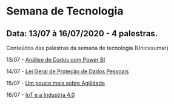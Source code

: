 # Semana de Tecnologia 
## Data: 13/07 à 16/07/2020 - 4 palestras.
 Conteúdos das palestras da semana de tecnologia (Unicesumar)

13/07 - [Análise de Dados com Power BI](https://github.com/Patricia-Bianca-Lana-Largura/Semana-de-Tecnologia-13-07-2020/blob/master/1.%20An%C3%A1lise%20de%20Dados%20com%20Power%20BI/PowerBi.md)

14/07 - [Lei Geral de Proteção de Dados Pessoais](https://github.com/Patricia-Bianca-Lana-Largura/Semana-de-Tecnologia-13-07-2020/blob/master/2.%20LGPD/LGPD.md)

15/07 - [Um pouco mais sobre Agilidade](https://github.com/Patricia-Bianca-Lana-Largura/Semana-de-Tecnologia-13-07-2020/blob/master/3.%20Agilidade/Agilidade.md)

16/07 - [IoT e a Industria 4.0](https://github.com/Patricia-Bianca-Lana-Largura/Semana-de-Tecnologia-13-07-2020/blob/master/4.%20IoT%20e%20a%20Industria%204.0/IoT.md)
